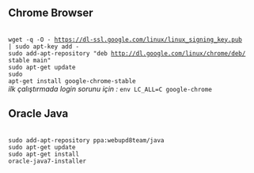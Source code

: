 ## Chrome Browser
<br><code>wget -q -O - https://dl-ssl.google.com/linux/linux_signing_key.pub | sudo apt-key add - </code>
<br><code>sudo add-apt-repository "deb http://dl.google.com/linux/chrome/deb/ stable main"</code>
<br><code>sudo apt-get update</code>
<br><code>sudo apt-get install google-chrome-stable</code>
<br>*ilk çalıştırmada login sorunu için :*  <code>env LC_ALL=C google-chrome</code>

## Oracle Java
<br><code>sudo add-apt-repository ppa:webupd8team/java</code>
<br><code>sudo apt-get update</code>
<br><code>sudo apt-get install oracle-java7-installer</code>